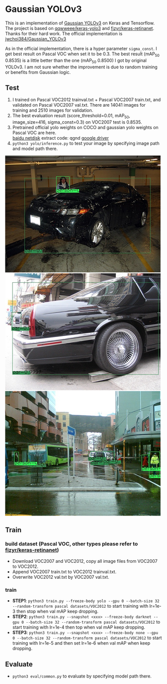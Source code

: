 # Gaussian YOLOv3
This is an implementation of [Gaussian YOLOv3](https://arxiv.org/abs/1904.04620) on Keras and Tensorflow. The project is based on [qqwweee/keras-yolo3](https://github.com/qqwweee/keras-yolo3) and [fizyr/keras-retinanet](https://github.com/fizyr/keras-retinanet). 
Thanks for their hard work. 
The official implementation is [jwchoi384/Gaussian_YOLOv3](https://github.com/jwchoi384/Gaussian_YOLOv3)

As in the official implementation, there is a hyper parameter `sigma_const`. I get best result on Pascal VOC when set it to be 0.3.
The best result (mAP<sub>50</sub> 0.8535) is a little better than the one (mAP<sub>50</sub> 0.8500) I got by original YOLOv3. I am not sure whether the improvement is due to random training or benefits from Gaussian logic.

## Test
1. I trained on Pascal VOC2012 trainval.txt + Pascal VOC2007 train.txt, and validated on Pascal VOC2007 val.txt. There are 14041 images for training and 2510 images for validation.
2. The best evaluation result (score_threshold=0.01, mAP<sub>50</sub>, image_size=416, sigma_const=0.3) on VOC2007 test is 0.8535. 
3. Pretrained official yolo weights on COCO and gaussian yolo weights on Pascal VOC are here.   
[baidu netdisk](https://pan.baidu.com/s/1ZgSPGt0UEWk3tDW16kbfPQ) extract code: qgnd [google driver](https://drive.google.com/open?id=1PwmVx1jct9ee2o2_m_lXObkyN3fSHo08)
4. `python3 yolo/inference.py` to test your image by specifying image path and model path there. 

  
![image1](test/004456.jpg) 
![image2](test/006283.jpg)
![image3](test/006334.jpg)

## Train
### build dataset (Pascal VOC, other types please refer to [fizyr/keras-retinanet](https://github.com/fizyr/keras-retinanet))
* Download VOC2007 and VOC2012, copy all image files from VOC2007 to VOC2012.
* Append VOC2007 train.txt to VOC2012 trainval.txt.
* Overwrite VOC2012 val.txt by VOC2007 val.txt.
### train
* **STEP1**: `python3 train.py --freeze-body yolo --gpu 0 --batch-size 32 --random-transform pascal datasets/VOC2012` to start training with lr=1e-3 then stop when val mAP keep dropping.
* **STEP2**: `python3 train.py --snapshot <xxx> --freeze-body darknet --gpu 0 --batch-size 32 --random-transform pascal datasets/VOC2012` to start training with lr=1e-4 then top when val mAP keep dropping.
* **STEP3**: `python3 train.py --snapshot <xxx> --freeze-body none --gpu 0 --batch-size 32 --random-transform pascal datasets/VOC2012` to start training with lr=1e-5 and then set lr=1e-6 when val mAP when keep dropping.
## Evaluate
* `python3 eval/common.py` to evaluate by specifying model path there.
